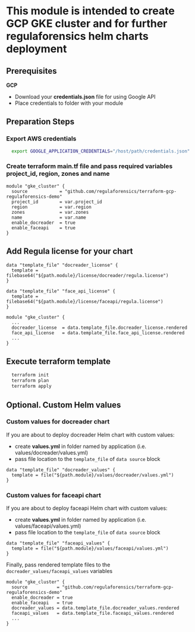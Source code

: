 # This module is intended to create GCP GKE cluster and for further regulaforensics helm charts deployment
## Prerequisites

**GCP**
- Download your **credentials.json** file for using Google API
- Place credentials to folder with your module

## Preparation Steps
### Export AWS credentials

```bash
  export GOOGLE_APPLICATION_CREDENTIALS="/host/path/credentials.json"
```

### Create terraform main.tf file and pass required variables **project_id**, **region**, **zones** and **name**

```hcl
module "gke_cluster" {
  source            = "github.com/regulaforensics/terraform-gcp-regulaforensics-demo"
  project_id        = var.project_id
  region            = var.region
  zones             = var.zones
  name              = var.name
  enable_docreader  = true
  enable_faceapi    = true
}
```
## Add Regula license for your chart
```hcl
data "template_file" "docreader_license" {
  template = filebase64("${path.module}/license/docreader/regula.license")
}
```
```hcl
data "template_file" "face_api_license" {
  template = filebase64("${path.module}/license/faceapi/regula.license")
}
```
```hcl
module "gke_cluster" {
  ...
  docreader_license  = data.template_file.docreader_license.rendered
  face_api_license   = data.template_file.face_api_license.rendered
  ...
}
```
## Execute terraform template
```bash
  terraform init
  terraform plan
  terraform apply
```

## Optional. Custom Helm values

### Custom values for docreader chart
If you are about to deploy docreader Helm chart with custom values:
- create **values.yml** in folder named by application (i.e. values/docreader/values.yml)
- pass file location to the `template_file` of `data source` block
```hcl
data "template_file" "docreader_values" {
  template = file("${path.module}/values/docreader/values.yml")
}
```
### Custom values for faceapi chart
If you are about to deploy faceapi Helm chart with custom values:
- create **values.yml** in folder named by application (i.e. values/faceapi/values.yml)
- pass file location to the `template_file` of `data source` block
```hcl
data "template_file" "faceapi_values" {
  template = file("${path.module}/values/faceapi/values.yml")
}
```

Finally, pass rendered template files to the `docreader_values/faceapi_values` variables
```
module "gke_cluster" {
  source           = "github.com/regulaforensics/terraform-gcp-regulaforensics-demo"
  enable_docreader = true
  enable_faceapi   = true
  docreader_values = data.template_file.docreader_values.rendered
  faceapi_values   = data.template_file.faceapi_values.rendered
  ...
}
```